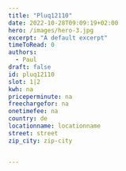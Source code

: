 ```yaml
---
title: "Pluq12110"
date: 2022-10-28T09:09:19+02:00
hero: /images/hero-3.jpg
excerpt: "A default excerpt"
timeToRead: 0
authors:
  - Paul
draft: false
id: pluq12110
slot: 1|2
kwh: na
priceperminute: na
freechargefor: na
onetimefee: na
country: de
locationname: locationname
street: street
zip_city: zip-city


---
```

